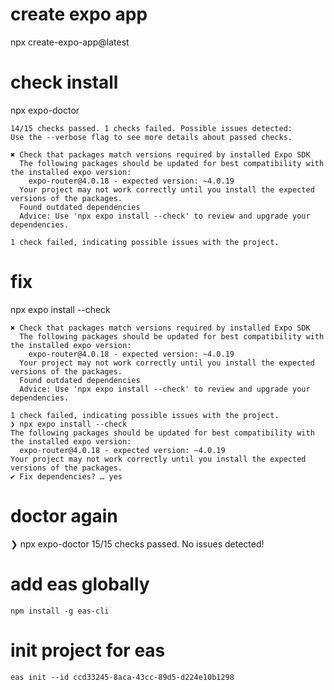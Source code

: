 

# create expo app
npx create-expo-app@latest

# check install
npx expo-doctor
```
14/15 checks passed. 1 checks failed. Possible issues detected:
Use the --verbose flag to see more details about passed checks.

✖ Check that packages match versions required by installed Expo SDK
  The following packages should be updated for best compatibility with the installed expo version:
    expo-router@4.0.18 - expected version: ~4.0.19
  Your project may not work correctly until you install the expected versions of the packages.
  Found outdated dependencies
  Advice: Use 'npx expo install --check' to review and upgrade your dependencies.

1 check failed, indicating possible issues with the project.
```
# fix
npx expo install --check

```
✖ Check that packages match versions required by installed Expo SDK
  The following packages should be updated for best compatibility with the installed expo version:
    expo-router@4.0.18 - expected version: ~4.0.19
  Your project may not work correctly until you install the expected versions of the packages.
  Found outdated dependencies
  Advice: Use 'npx expo install --check' to review and upgrade your dependencies.

1 check failed, indicating possible issues with the project.
❯ npx expo install --check
The following packages should be updated for best compatibility with the installed expo version:
  expo-router@4.0.18 - expected version: ~4.0.19
Your project may not work correctly until you install the expected versions of the packages.
✔ Fix dependencies? … yes
```
# doctor again
❯ npx expo-doctor
15/15 checks passed. No issues detected!


# add eas globally
```
npm install -g eas-cli
```

# init project for eas
```
eas init --id ccd33245-8aca-43cc-89d5-d224e10b1298
```
